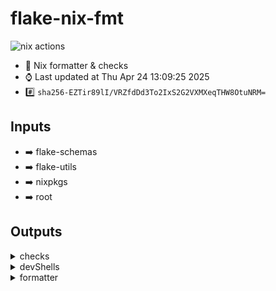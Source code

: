 # flake-nix-fmt

![nix actions](https://github.com/denis101/flake-nix-fmt/actions/workflows/nix.yml/badge.svg)

- :page_with_curl: Nix formatter & checks
- :watch: Last updated at Thu Apr 24 13:09:25 2025
- :hash: `sha256-EZTir89lI/VRZfdDd3To2IxS2G2VXMXeqTHW8OtuNRM=`

## Inputs

- :arrow_right: flake-schemas
- :arrow_right: flake-utils
- :arrow_right: nixpkgs
- :arrow_right: root

## Outputs

<details><summary>checks</summary>

### checks

- :heavy_check_mark: fmt

### systems

- :computer: aarch64-darwin
- :computer: aarch64-linux
- :computer: i686-linux
- :computer: x86_64-darwin
- :computer: x86_64-linux

</details>

<details><summary>devShells</summary>

### devShells

- :pager: default
- :pager: githubActions

### systems

- :computer: aarch64-darwin
- :computer: aarch64-linux
- :computer: i686-linux
- :computer: x86_64-darwin
- :computer: x86_64-linux

</details>


<details><summary>formatter</summary>

### formatters

- :pager: description
- :pager: name
- :pager: type

### systems

- :computer: aarch64-darwin
- :computer: aarch64-linux
- :computer: i686-linux
- :computer: x86_64-darwin
- :computer: x86_64-linux

</details>
